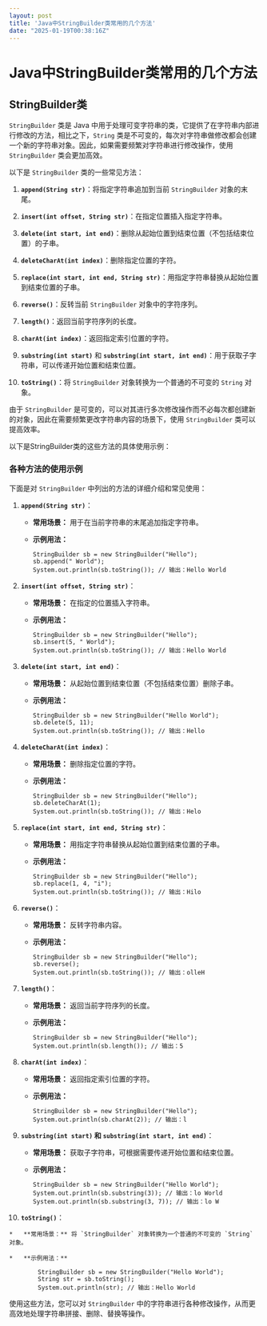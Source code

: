 ```yaml
---
layout: post
title: 'Java中StringBuilder类常用的几个方法'
date: "2025-01-19T00:38:16Z"
---
```

Java中StringBuilder类常用的几个方法
==========================

StringBuilder类
--------------

`StringBuilder` 类是 Java 中用于处理可变字符串的类，它提供了在字符串内部进行修改的方法，相比之下，`String` 类是不可变的，每次对字符串做修改都会创建一个新的字符串对象。因此，如果需要频繁对字符串进行修改操作，使用 `StringBuilder` 类会更加高效。

以下是 `StringBuilder` 类的一些常见方法：

1.  **`append(String str)`**：将指定字符串追加到当前 `StringBuilder` 对象的末尾。
    
2.  **`insert(int offset, String str)`**：在指定位置插入指定字符串。
    
3.  **`delete(int start, int end)`**：删除从起始位置到结束位置（不包括结束位置）的子串。
    
4.  **`deleteCharAt(int index)`**：删除指定位置的字符。
    
5.  **`replace(int start, int end, String str)`**：用指定字符串替换从起始位置到结束位置的子串。
    
6.  **`reverse()`**：反转当前 `StringBuilder` 对象中的字符序列。
    
7.  **`length()`**：返回当前字符序列的长度。
    
8.  **`charAt(int index)`**：返回指定索引位置的字符。
    
9.  **`substring(int start)`** 和 **`substring(int start, int end)`**：用于获取子字符串，可以传递开始位置和结束位置。
    
10.  **`toString()`**：将 `StringBuilder` 对象转换为一个普通的不可变的 `String` 对象。
    

由于 `StringBuilder` 是可变的，可以对其进行多次修改操作而不必每次都创建新的对象，因此在需要频繁更改字符串内容的场景下，使用 `StringBuilder` 类可以提高效率。

以下是StringBuilder类的这些方法的具体使用示例：

### 各种方法的使用示例

下面是对 `StringBuilder` 中列出的方法的详细介绍和常见使用：

1.  **`append(String str)`**：
    
    *   **常用场景：** 用于在当前字符串的末尾追加指定字符串。
        
    *   **示例用法：**
        
            StringBuilder sb = new StringBuilder("Hello");
            sb.append(" World");
            System.out.println(sb.toString()); // 输出：Hello World
            
        
2.  **`insert(int offset, String str)`**：
    
    *   **常用场景：** 在指定的位置插入字符串。
        
    *   **示例用法：**
        
            StringBuilder sb = new StringBuilder("Hello");
            sb.insert(5, " World");
            System.out.println(sb.toString()); // 输出：Hello World
            
        
3.  **`delete(int start, int end)`**：
    
    *   **常用场景：** 从起始位置到结束位置（不包括结束位置）删除子串。
        
    *   **示例用法：**
        
            StringBuilder sb = new StringBuilder("Hello World");
            sb.delete(5, 11);
            System.out.println(sb.toString()); // 输出：Hello
            
        
4.  **`deleteCharAt(int index)`**：
    
    *   **常用场景：** 删除指定位置的字符。
        
    *   **示例用法：**
        
            StringBuilder sb = new StringBuilder("Hello");
            sb.deleteCharAt(1);
            System.out.println(sb.toString()); // 输出：Helo
            
        
5.  **`replace(int start, int end, String str)`**：
    
    *   **常用场景：** 用指定字符串替换从起始位置到结束位置的子串。
        
    *   **示例用法：**
        
            StringBuilder sb = new StringBuilder("Hello");
            sb.replace(1, 4, "i");
            System.out.println(sb.toString()); // 输出：Hilo
            
        
6.  **`reverse()`**：
    
    *   **常用场景：** 反转字符串内容。
        
    *   **示例用法：**
        
            StringBuilder sb = new StringBuilder("Hello");
            sb.reverse();
            System.out.println(sb.toString()); // 输出：olleH
            
        
7.  **`length()`**：
    
    *   **常用场景：** 返回当前字符序列的长度。
        
    *   **示例用法：**
        
            StringBuilder sb = new StringBuilder("Hello");
            System.out.println(sb.length()); // 输出：5
            
        
8.  **`charAt(int index)`**：
    
    *   **常用场景：** 返回指定索引位置的字符。
        
    *   **示例用法：**
        
            StringBuilder sb = new StringBuilder("Hello");
            System.out.println(sb.charAt(2)); // 输出：l
            
        
9.  **`substring(int start)` 和 `substring(int start, int end)`**：
    
    *   **常用场景：** 获取子字符串，可根据需要传递开始位置和结束位置。
        
    *   **示例用法：**
        
            StringBuilder sb = new StringBuilder("Hello World");
            System.out.println(sb.substring(3)); // 输出：lo World
            System.out.println(sb.substring(3, 7)); // 输出：lo W
            
        
10.  **`toString()`**：
    
    *   **常用场景：** 将 `StringBuilder` 对象转换为一个普通的不可变的 `String` 对象。
        
    *   **示例用法：**
        
            StringBuilder sb = new StringBuilder("Hello World");
            String str = sb.toString();
            System.out.println(str); // 输出：Hello World
            
        

使用这些方法，您可以对 `StringBuilder` 中的字符串进行各种修改操作，从而更高效地处理字符串拼接、删除、替换等操作。